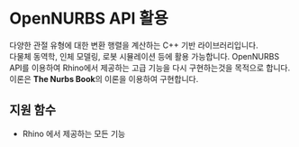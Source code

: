 # OpenNURBS API 활용

다양한 관절 유형에 대한 변환 행렬을 계산하는 C++ 기반 라이브러리입니다.  
다물체 동역학, 인체 모델링, 로봇 시뮬레이션 등에 활용 가능합니다.
OpenNURBS API를 이용하여 Rhino에서 제공하는 고급 기능을 다시 구현하는것을 목적으로 합니다.
이론은 **The Nurbs Book**의 이론을 이용하여 구현합니다.

## 지원 함수
- Rhino 에서 제공하는 모든 기능

